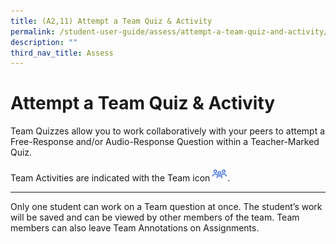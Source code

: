 ```yaml
---
title: (A2,11) Attempt a Team Quiz & Activity
permalink: /student-user-guide/assess/attempt-a-team-quiz-and-activity/
description: ""
third_nav_title: Assess
---
```

<h1 id="attempt-a-team-quiz-activity">Attempt a Team Quiz &amp; Activity</h1>
<p>Team Quizzes allow you to work collaboratively with your peers to attempt a Free-Response and/or Audio-Response Question within a Teacher-Marked Quiz.</p>
<p>Team Activities are indicated with the Team icon <img style="width:1.5rem; display: inline;" src="/images/Icons/Team.svg">.</p>
<hr>
<p>Only one student can work on a Team question at once. The student’s work will be saved and can be viewed by other members of the team. Team members can also leave Team Annotations on Assignments.</p>